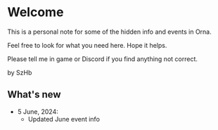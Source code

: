<!-- OrnaNote/_README.md -->
<!-- docsify serve OrnaNote for preview -->

# Welcome

This is a personal note for some of the hidden info and events in Orna.

Feel free to look for what you need here. Hope it helps.

Please tell me in game or Discord if you find anything not correct.

by SzHb

## What's new

- 5 June, 2024:
  - Updated June event info